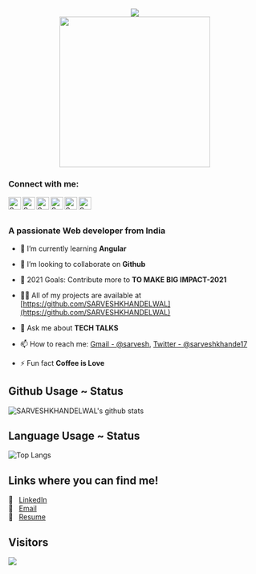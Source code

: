 <h1 align="center">
  <a href="https://git.io/typing-svg">
    <img src="https://readme-typing-svg.herokuapp.com/?lines=Hello,+World!;My+name+is+Sarvesh.;Welcome+to+my+profile!&center=true&size=32">
  </a>
  <br>
  <img src="https://github.com/TheDudeThatCode/TheDudeThatCode/blob/master/Assets/Developer.gif" width="300px">
</h1>

### Connect with me: <!--<img src="https://github.com/viraldevpb/viraldevpb/blob/master/Assets/Handshake.gif" height="35px">-->
<a href="https://twitter.com/SarveshKhande16">
  <img align="left" alt="Sarvesh's Twitter" width="25px" src="https://cdn.jsdelivr.net/npm/simple-icons@v3/icons/twitter.svg" />
</a>
<a href="https://www.linkedin.com/in/sarvesh-khandelwal-206b171a7/">
  <img align="left" alt="Sarvesh's Linkdein" width="25px" src="https://cdn.jsdelivr.net/npm/simple-icons@v3/icons/linkedin.svg" />
</a>
<a href="https://github.com/SARVESHKHANDELWAL">
  <img align="left" alt="Sarvesh's Github" width="25px" src="https://cdn.jsdelivr.net/npm/simple-icons@v3/icons/github.svg" />
</a>
<a href="https://instagram.com/SARVESHKHANDELWAL_21">
  <img align="left" alt="Sarvesh's Instagram" width="25px" src="https://cdn.jsdelivr.net/npm/simple-icons@v3/icons/instagram.svg" />
</a>
<a href="https://www.facebook.com/sarvesh.khandelwal.904">
  <img align="left" alt="Sarvesh's Facebook" width="25px" src="https://cdn.jsdelivr.net/npm/simple-icons@v3/icons/facebook.svg" />
</a>
<a href="https://www.youtube.com/channel/UCUsm4CzN7eCAnuG-alfY7vw">
  <img align="left" alt="Sarvesh's Youtube" width="25px" src="https://cdn.jsdelivr.net/npm/simple-icons@v3/icons/youtube.svg" />
</a>


<br/>
<br/>

<!-- <img align='right' src="https://media.giphy.com/media/M9gbBd9nbDrOTu1Mqx/giphy.gif" width="230">
 -->
### A passionate Web developer from India

- 🌱 I’m currently learning **Angular**

- 👯 I’m looking to collaborate on **Github**

- 🥅 2021 Goals: Contribute more to **TO MAKE BIG IMPACT-2021**

- 👨‍💻 All of my projects are available at [https://github.com/SARVESHKHANDELWAL](https://github.com/SARVESHKHANDELWAL)

- 💬 Ask me about **TECH TALKS**

- 📫 How to reach me: [Gmail - @sarvesh](mailto:sarveshk21122001@gmail.com), [Twitter - @sarveshkhande17](https://twitter.com/sarveshkhande17)

- ⚡ Fun fact **Coffee is Love**

## Github Usage ~ Status 
![SARVESHKHANDELWAL's github stats](https://github-readme-stats.aemiej.vercel.app/api?username=SARVESHKHANDELWAL&show_icons=true&hide_border=true&theme=dark&private=true) 

## Language Usage ~ Status
![Top Langs](https://github-readme-stats.aemiej.vercel.app/api/top-langs/?username=SARVESHKHANDELWAL&theme=dark&layout=compact&show_icons=true&hide_border=true&private=true)

## Links where you can find me! 
:pushpin: &nbsp; [LinkedIn](https://www.linkedin.com/in/sarvesh-khandelwal-206b171a7/)  
:pushpin: &nbsp; [Email](mailto:sarveshk21122001@gmail.com)  
:pushpin: &nbsp; <a href="https://drive.google.com/file/d/1CzRXZw2GxE8TVVA6DdlBzDt5SUibniSo/view?usp=sharing">Resume</a>

## Visitors
 <img src="https://profile-counter.glitch.me/SARVESHKHANDELWAL/count.svg" />
